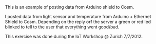 This is an example of posting data from Arduino shield to Cosm.

I posted data from light sensor and temperature from Arduino + Ethernet Shield to Cosm. Depending on the reply orf the server a green or red led blinked to tell to the user that everything went good/bad.

This exercise was done during the IoT Workshop @ Zurich 7/7/2012.
